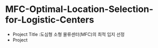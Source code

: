 # MFC-Optimal-Location-Selection-for-Logistic-Centers
- Project Title :도심형 소형 물류센터(MFC)의 최적 입지 선정
- Project 
